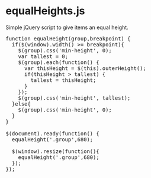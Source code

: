 # equalHeights.js

Simple jQuery script to give items an equal height.

<pre>
function equalHeight(group,breakpoint) {
  if($(window).width() >= breakpoint){
    $(group).css('min-height', 0);
    var tallest = 0;
    $(group).each(function() {
      var thisHeight = $(this).outerHeight();
      if(thisHeight > tallest) {
        tallest = thisHeight;
      }
    });
    $(group).css('min-height', tallest);
  }else{
    $(group).css('min-height', 0);
  }
}

$(document).ready(function() {
  equalHeight('.group',680);
  
  $(window).resize(function(){
    equalHeight('.group',680);
  });
});
</pre>
